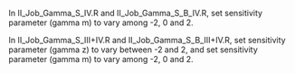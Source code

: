 In II_Job_Gamma_S_IV.R and II_Job_Gamma_S_B_IV.R, set sensitivity parameter (gamma m) to vary among -2, 0 and 2.

In II_Job_Gamma_S_III+IV.R and II_Job_Gamma_S_B_III+IV.R, set sensitivity parameter (gamma z) to vary between -2 and 2, and set sensitivity parameter (gamma m) to vary among -2, 0 and 2.